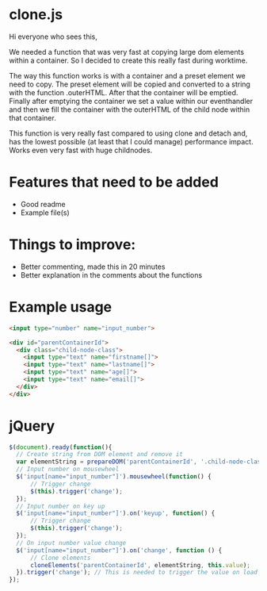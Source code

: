 # clone.js

Hi everyone who sees this,

We needed a function that was very fast at copying large dom elements within a container. So I decided to create this really fast during worktime. 

The way this function works is with a container and a preset element we need to copy. The preset element will be copied and converted to a string with the function .outerHTML. After that the container will be emptied. Finally after emptying the container we set a value within our eventhandler and then we fill the container with the outerHTML of the child node within that container. 

This function is very really fast compared to using clone and detach and, has the lowest possible (at least that I could manage) performance impact. Works even very fast with huge childnodes.

# Features that need to be added

- Good readme
- Example file(s)

# Things to improve:

- Better commenting, made this in 20 minutes
- Better explanation in the comments about the functions


# Example usage
```html
<input type="number" name="input_number">

<div id="parentContainerId">
  <div class="child-node-class">
    <input type="text" name="firstname[]">
    <input type="text" name="lastname[]">
    <input type="text" name="age[]">
    <input type="text" name="email[]">
  </div>
</div>
```

# jQuery

```javascript
$(document).ready(function(){
  // Create string from DOM element and remove it
  var elementString = prepareDOM('parentContainerId', '.child-node-class');
  // Input number on mousewheel
  $('input[name="input_number"]').mousewheel(function() {
      // Trigger change
      $(this).trigger('change');
  });
  // Input number on key up
  $('input[name="input_number"]').on('keyup', function() {
      // Trigger change
      $(this).trigger('change');
  });
  // On input number value change
  $('input[name="input_number"]').on('change', function () {
      // Clone elements
      cloneElements('parentContainerId', elementString, this.value);
  }).trigger('change'); // This is needed to trigger the value on load of the document
});
```

